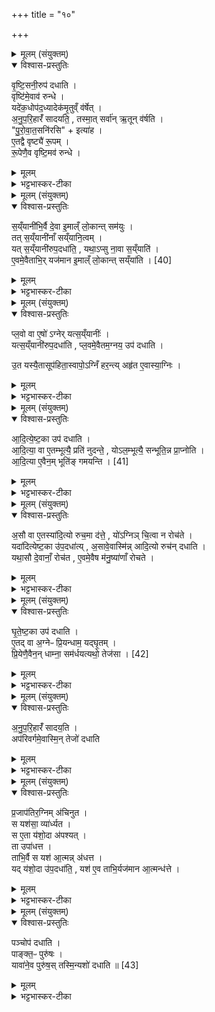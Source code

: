 +++
title = "१०"

+++


<details><summary>मूलम् (संयुक्तम्)</summary>

वृ॒ष्टि॒सनी॒रुप॑ दधाति॒ वृष्टि॑मे॒वाव॑ रुन्द्धे॒ यदे॑क॒धोप॑द॒ध्यादेक॑मृ॒तुव्ँव॑र्षेदनुपरि॒हारँ॑ सादयति॒ तस्मा॒त्सर्वा॑नृ॒तून्व॑र्षति पुरोवात॒सनि॑र॒सीत्या॑है॒तद्वै वृष्ट्यै॑ रू॒पँ रू॒पेणै॒व वृष्टि॒मव॑ रुन्द्धे
</details>

<details open><summary>विश्वास-प्रस्तुतिः</summary>

वृ॒ष्टि॒सनी॒रुप॑ दधाति ।  
वृष्टि॑मे॒वाव॑ रुन्धे ।  
यदे॑क॒धोप॑द॒ध्यादेक॑मृ॒तुव्ँ व॑र्षेत् ।  
अ॒नु॒प॒रि॒हारँ॑ सादयति॒ , तस्मा॒त् सर्वा॑न् ऋ॒तून् व॑र्षति ।  
"पु॒रो॒वा॒त॒सनि॑रसि" + इत्या॑ह ।  
ए॒तद्वै वृष्ट्यै॑ रू॒पम् ।  
रू॒पेणै॒व वृष्टि॒मव॑ रुन्धे ।  
</details>

<details><summary>मूलम्</summary>

वृ॒ष्टि॒सनी॒रुप॑ दधाति ।  
वृष्टि॑मे॒वाव॑ रुन्धे ।  
यदे॑क॒धोप॑द॒ध्यादेक॑मृ॒तुव्ँ व॑र्षेत् ।  
अ॒नु॒प॒रि॒हारँ॑ सादयति॒ , तस्मा॒त् सर्वा॑न् ऋ॒तून् व॑र्षति ।  
"पु॒रो॒वा॒त॒सनि॑रसि" + इत्या॑ह ।  
ए॒तद्वै वृष्ट्यै॑ रू॒पम् ।  
रू॒पेणै॒व वृष्टि॒मव॑ रुन्धे ।  
</details>

<details><summary>भट्टभास्कर-टीका</summary>

1वृष्टिसनीरित्यादि ॥ व्याख्यातम् । इह तु 'पुरोवातसनिः' इत्याद्या वेदितव्याः । एताश्च पञ्च एकैका दिक्षु एकां मध्ये । एतद्वा इति । वृष्टेरेतद्रूपं रूपणं पुरोवातकालिकं लिङ्गं रूपं तद्भावे भावात् ॥
</details>

<details><summary>मूलम् (संयुक्तम्)</summary>

स॒य्ँयानी॑भि॒र्वै दे॒वा इ॒माल्ँ लो॒कान्त्सम॑यु॒स्तत्स॒य्ँयानी॑नाँ सय्ँयानि॒त्वय्ँयत्स॒य्ँयानी॑रुप॒दधा॑ति॒ यथा॒प्सु ना॒वा स॒य्ँयात्ये॒वम् [40]  
ए॒वैताभि॒र्यज॑मान इ॒माल्ँ लो॒कान्त्सय्ँया॑ति
</details>

<details open><summary>विश्वास-प्रस्तुतिः</summary>

स॒य्ँयानी॑भि॒र्वै दे॒वा इ॒माल्ँ लो॒कान्त् सम॑युः ।  
तत् स॒य्ँयानी॑नाँ सय्ँयानि॒त्वम् ।   
यत् स॒य्ँयानी॑रुप॒दधा॑ति॒ , यथा॒ऽप्सु ना॒वा स॒य्ँयाति॑ ।   
ए॒वमे॒वैताभि॒र् यज॑मान इ॒माल्ँ लो॒कान्त् सय्ँया॑ति । [40]  
</details>

<details><summary>मूलम्</summary>

स॒य्ँयानी॑भि॒र्वै दे॒वा इ॒माल्ँ लो॒कान्त् सम॑युः ।  
तत् स॒य्ँयानी॑नाँ सय्ँयानि॒त्वम् ।   
यत् स॒य्ँयानी॑रुप॒दधा॑ति॒ , यथा॒ऽप्सु ना॒वा स॒य्ँयाति॑ ।   
ए॒वमे॒वैताभि॒र् यज॑मान इ॒माल्ँ लो॒कान्त् सय्ँया॑ति । [40]  
</details>

<details><summary>भट्टभास्कर-टीका</summary>

2संयानीभिर्वा इति ॥ 'अग्नेर्यान्यसि' इत्याद्याः पञ्चस्वपि चितीषूपदधाति । लोकानां संयानहेतुत्वात् संयान्यः । तत्र प्रथममध्यमोत्तमासु चितिषु द्वेद्वे उपदधाति इतरयोरेकैकाम् । संयानित्वमिति । 'त्वेच' इति ह्रस्वत्वम् । यथेति । यथा अप्सु नावा (अनवमनः) संयाति एवमेताभिः संयानीभिः नौस्थानीयाभिरिमान् लोकानुदधिस्थानीयान् सं याति सन्तरति ॥
</details>

<details><summary>मूलम् (संयुक्तम्)</summary>

प्ल॒वो वा ए॒षो॑ऽग्नेर्यत्स॒य्ँयानी॒र्यत्स॒य्ँयानी॑रुप॒दधा॑ति प्ल॒वमे॒वैतम॒ग्नय॒ उप॑ दधात्यु॒त यस्यै॒तासूप॑हिता॒स्वापो॒ऽग्निँ हर॒न्त्यहृ॑त ए॒वास्या॒ग्निर्
</details>

<details open><summary>विश्वास-प्रस्तुतिः</summary>

प्ल॒वो वा ए॒षो॑ ऽग्नेर् यत्स॒य्ँयानीः॑ ।  
यत्स॒य्ँयानी॑रुप॒दधा॑ति , प्ल॒वमे॒वैतम॒ग्नय॒ उप॑ दधाति ।  

उ॒त यस्यै॒तासूप॑हिता॒स्वापो॒ऽग्निँ हर॒न्त्य् अहृ॑त ए॒वास्या॒ग्निः ।  
</details>

<details><summary>मूलम्</summary>

प्ल॒वो वा ए॒षो॑ ऽग्नेर् यत्स॒य्ँयानीः॑ ।  
यत्स॒य्ँयानी॑रुप॒दधा॑ति , प्ल॒वमे॒वैतम॒ग्नय॒ उप॑ दधाति ।  

उ॒त यस्यै॒तासूप॑हिता॒स्वापो॒ऽग्निँ हर॒न्त्य् अहृ॑त ए॒वास्या॒ग्निः ।  
</details>

<details><summary>भट्टभास्कर-टीका</summary>

3प्लवो वा इति ॥ प्लवस्थानीयाः संयान्योग्नेः तस्मादेतासु प्लवस्थानीयासूपहितासु यस्यामग्निमापो हरन्ति अहृत एवासौ यद्यपि हरन्ति अहृत एवेति प्रतिपादयितुमुत शब्दः । न हि प्लवेन प्लवमानोद्भिः हृतो भवति ॥
</details>

<details><summary>मूलम् (संयुक्तम्)</summary>

आ॑दित्येष्ट॒का उप॑ दधात्यादि॒त्या वा ए॒तम्भूत्यै॒ प्रति॑ नुदन्ते॒ योऽल॒म्भूत्यै॒ सन्भूति॒न्न प्रा॒प्नोत्या॑दि॒त्याः [41]  
ए॒वैन॒म्भूति॑ङ्गमयन्त्य्...
</details>

<details open><summary>विश्वास-प्रस्तुतिः</summary>

आ॒दि॒त्ये॒ष्ट॒का उप॑ दधाति ।  
आ॒दि॒त्या॒ वा ए॒तम्भूत्यै॒ प्रति॑ नुदन्ते॒ , योऽल॒म्भूत्यै॒ सन्भूति॒न्न प्रा॒प्नोति ।  
आ॒दि॒त्या ए॒वैन॒म् भूति॑ङ् गमयन्ति ।  [41]
</details>

<details><summary>मूलम्</summary>

आ॒दि॒त्ये॒ष्ट॒का उप॑ दधाति ।  
आ॒दि॒त्या॒ वा ए॒तम्भूत्यै॒ प्रति॑ नुदन्ते॒ , योऽल॒म्भूत्यै॒ सन्भूति॒न्न प्रा॒प्नोति ।  
आ॒दि॒त्या ए॒वैन॒म् भूति॑ङ् गमयन्ति ।  [41]
</details>

<details><summary>भट्टभास्कर-टीका</summary>

4आदित्येष्टका इति ॥ 'सलिलाय त्वा' इत्याद्या अष्टौ द्वेद्वे दिक्षु मध्ये । आदित्या वा इत्यादि । गतम् ॥
</details>

<details><summary>मूलम् (संयुक्तम्)</summary>

अ॒सौ वा ए॒तस्या॑दि॒त्यो रुच॒मा द॑त्ते॒ यो॑ऽग्निञ्चि॒त्वा न रोच॑ते॒ यदा॑दित्येष्ट॒का उ॑प॒दधा॑त्य॒सावे॒वास्मि॑न्नादि॒त्यो रुच॑न्दधाति॒ यथा॒सौ दे॒वानाँ॒ रोच॑त ए॒वमे॒वैष म॑नु॒ष्या॑णाँ रोचते
</details>

<details open><summary>विश्वास-प्रस्तुतिः</summary>

अ॒सौ वा ए॒तस्या॑दि॒त्यो रुच॒मा द॑त्ते॒ , यो॑ऽग्निञ् चि॒त्वा न रोच॑ते ।  
यदा॑दित्येष्ट॒का उ॑प॒दधा॑त्य् , अ॒सावे॒वास्मि॑न्न् आदि॒त्यो रुच॑न् दधाति ।  
यथा॒सौ दे॒वानाँ॒ रोच॑त , ए॒वमे॒वैष म॑नु॒ष्या॑णाँ रोचते ।  
</details>

<details><summary>मूलम्</summary>

अ॒सौ वा ए॒तस्या॑दि॒त्यो रुच॒मा द॑त्ते॒ , यो॑ऽग्निञ् चि॒त्वा न रोच॑ते ।  
यदा॑दित्येष्ट॒का उ॑प॒दधा॑त्य् , अ॒सावे॒वास्मि॑न्न् आदि॒त्यो रुच॑न् दधाति ।  
यथा॒सौ दे॒वानाँ॒ रोच॑त , ए॒वमे॒वैष म॑नु॒ष्या॑णाँ रोचते ।  
</details>

<details><summary>भट्टभास्कर-टीका</summary>

5असौ वा इति ॥ चित्वाप्यग्निं यो दीप्तिमान्न भवति स आदित्येष्टकोपधानेन दीप्तिमान् भवति ॥
</details>

<details><summary>मूलम् (संयुक्तम्)</summary>

घृतेष्ट॒का उप॑ दधात्ये॒तद्वा अ॒ग्नेᳶ प्रि॒यन्धाम॒ यद्घृ॒तम्प्रि॒येणै॒वैन॒न्धाम्ना॒ सम॑र्धयति [42]  
अथो॒ तेज॑सा
</details>

<details open><summary>विश्वास-प्रस्तुतिः</summary>

घृ॒ते॒ष्ट॒का उप॑ दधाति ।  
ए॒तद् वा अ॒ग्नेᳶ प्रि॒यन्धाम॒ यद्घृ॒तम् ।  
प्रि॒येणै॒वैन॒न् धाम्ना॒ सम॑र्धयत्यथो॒ तेज॑सा । [42]  
</details>

<details><summary>मूलम्</summary>

घृ॒ते॒ष्ट॒का उप॑ दधाति ।  
ए॒तद् वा अ॒ग्नेᳶ प्रि॒यन्धाम॒ यद्घृ॒तम् ।  
प्रि॒येणै॒वैन॒न् धाम्ना॒ सम॑र्धयत्यथो॒ तेज॑सा । [42]  
</details>

<details><summary>भट्टभास्कर-टीका</summary>

6घृतेष्टका इति ॥ ऋचेत्याद्याः पच एकैका दिक्षु एकाम्मध्ये । एतद्वा इत्यादि । प्रियं धाम स्थानं गुणभूतमस्य घृतेष्टका, प्रधानस्य तु घृतम् । अथो अपि च तेजसा समर्धयति ॥
</details>

<details><summary>मूलम् (संयुक्तम्)</summary>

अनुपरि॒हारँ॑ सादय॒त्यप॑रिवर्गमे॒वास्मि॒न्तेजो॑ दधाति
</details>

<details open><summary>विश्वास-प्रस्तुतिः</summary>

अ॒नु॒प॒रि॒हारँ॑ सादय॒ति ।  
अप॑रिवर्गमे॒वास्मि॒न् तेजो॑ दधाति
</details>

<details><summary>मूलम्</summary>

अ॒नु॒प॒रि॒हारँ॑ सादय॒ति ।  
अप॑रिवर्गमे॒वास्मि॒न् तेजो॑ दधाति
</details>

<details><summary>भट्टभास्कर-टीका</summary>

7अनु परिहारमिति ॥ अनुक्रमेण परितो हृत्वा सादनेन अपरिवर्गं न किचिदपि परिहार्यं[य] सर्वा रुचिं दीप्तिं अस्मिन् यजमाने दधाति । घृतेश्छान्दसो घमु । घृ क्षरणदीप्त्योः । घरणहेतवो घृतेष्टकाः ॥
</details>

<details><summary>मूलम् (संयुक्तम्)</summary>

प्र॒जाप॑तिर॒ग्निम॑चिनुत॒ स यश॑सा॒ व्या॑र्ध्यत॒ स ए॒ता य॑शो॒दा अ॑पश्य॒त्ता उपा॑धत्त॒ ताभि॒र्वै स यश॑ आ॒त्मन्न॑धत्त॒ यद्य॑शो॒दा उ॑प॒दधा॑ति॒ यश॑ ए॒व ताभि॒र्यज॑मान आ॒त्मन्ध॑त्ते॒
</details>

<details open><summary>विश्वास-प्रस्तुतिः</summary>

प्र॒जाप॑तिर॒ग्निम् अ॑चिनुत ।  
स यश॑सा॒ व्या॑र्ध्यत ।  
स ए॒ता य॑शो॒दा अ॑पश्यत् ।  
ता उपा॑धत्त ।  
ताभि॒र्वै स यश॑ आ॒त्मन्न् अ॑धत्त ।  
यद् य॑शो॒दा उ॑प॒दधा॑ति॒ , यश॑ ए॒व ताभि॒र्यज॑मान आ॒त्मन्ध॑त्ते ।  
</details>

<details><summary>मूलम्</summary>

प्र॒जाप॑तिर॒ग्निम् अ॑चिनुत ।  
स यश॑सा॒ व्या॑र्ध्यत ।  
स ए॒ता य॑शो॒दा अ॑पश्यत् ।  
ता उपा॑धत्त ।  
ताभि॒र्वै स यश॑ आ॒त्मन्न् अ॑धत्त ।  
यद् य॑शो॒दा उ॑प॒दधा॑ति॒ , यश॑ ए॒व ताभि॒र्यज॑मान आ॒त्मन्ध॑त्ते ।  
</details>

<details><summary>भट्टभास्कर-टीका</summary>

8प्रजापतिरित्यादि यशोदानां विधिः । ताभिर्वा इति ॥ यशो ददते यजमानाय एताः ॥
</details>

<details><summary>मूलम् (संयुक्तम्)</summary>

पञ्चोप॑ दधाति॒ पाङ्क्त॒ᳶ पुरु॑षो॒ यावा॑ने॒व पुरु॑ष॒स्तस्मि॒न्यशो॑ दधाति ॥ [43]  
</details>

<details open><summary>विश्वास-प्रस्तुतिः</summary>

पञ्चोप॑ दधाति ।  
पाङ्क्त॒ᳶ पुरु॑षः ।  
यावा॑ने॒व पुरु॑ष॒स् तस्मि॒न्यशो॑ दधाति ॥ [43]  
</details>

<details><summary>मूलम्</summary>

पञ्चोप॑ दधाति ।  
पाङ्क्त॒ᳶ पुरु॑षः ।  
यावा॑ने॒व पुरु॑ष॒स् तस्मि॒न्यशो॑ दधाति ॥ [43]  
</details>

<details><summary>भट्टभास्कर-टीका</summary>

9एताश्च पञ्च एकैका दिक्षु एकाम्मध्ये । पाङ्क्त इति । उत्सादित्वादञ् । यावानिति । यावत्किंचित्पुरुषकृत्यं तत् सर्वं यशस्विनो भवति यशोदानामुपधातुः ॥

इति पचमे तृतीये दशमोनुवाकः ॥  
</details>
